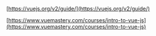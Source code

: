 [https://vuejs.org/v2/guide/](https://vuejs.org/v2/guide/)

[https://www.vuemastery.com/courses/intro-to-vue-js](https://www.vuemastery.com/courses/intro-to-vue-js)
